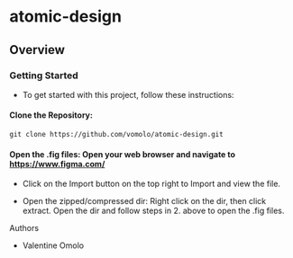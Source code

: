 # atomic-design
## Overview
### Getting Started

- To get started with this project, follow these instructions:

#### Clone the Repository:
```
git clone https://github.com/vomolo/atomic-design.git
```
#### Open the .fig files: Open your web browser and navigate to https://www.figma.com/

- Click on the Import button on the top right to Import and view the file.

- Open the zipped/compressed dir: Right click on the dir, then click extract. Open the dir and follow steps in 2. above to open the .fig files.

Authors

- Valentine Omolo